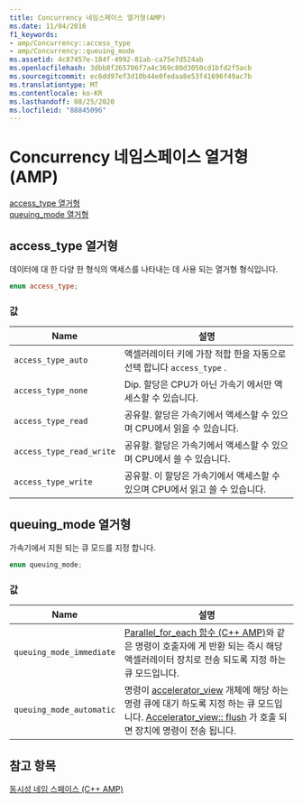 ```yaml
---
title: Concurrency 네임스페이스 열거형(AMP)
ms.date: 11/04/2016
f1_keywords:
- amp/Concurrency::access_type
- amp/Concurrency::queuing_mode
ms.assetid: 4c87457e-184f-4992-81ab-ca75e7d524ab
ms.openlocfilehash: 3dbb8f265706f7a4c369c80d3050cd1bfd2f5acb
ms.sourcegitcommit: ec6dd97ef3d10b44e0fedaa8e53f41696f49ac7b
ms.translationtype: MT
ms.contentlocale: ko-KR
ms.lasthandoff: 08/25/2020
ms.locfileid: "88845096"
---
```

# <a name="concurrency-namespace-enums-amp"></a>Concurrency 네임스페이스 열거형(AMP)

[access_type 열거형](#access_type)\
[queuing_mode 열거형](#queuing_mode)

## <a name="access_type-enumeration"></a><a name="access_type"></a> access_type 열거형

데이터에 대 한 다양 한 형식의 액세스를 나타내는 데 사용 되는 열거형 형식입니다.

```cpp
enum access_type;
```

### <a name="values"></a>값

|Name|설명|
|----------|-----------------|
|`access_type_auto`|액셀러레이터 키에 가장 적합 한을 자동으로 선택 합니다 `access_type` .|
|`access_type_none`|Dip. 할당은 CPU가 아닌 가속기 에서만 액세스할 수 있습니다.|
|`access_type_read`|공유할. 할당은 가속기에서 액세스할 수 있으며 CPU에서 읽을 수 있습니다.|
|`access_type_read_write`|공유할. 할당은 가속기에서 액세스할 수 있으며 CPU에서 쓸 수 있습니다.|
|`access_type_write`|공유할. 이 할당은 가속기에서 액세스할 수 있으며 CPU에서 읽고 쓸 수 있습니다.|

## <a name="queuing_mode-enumeration"></a><a name="queuing_mode"></a> queuing_mode 열거형

가속기에서 지원 되는 큐 모드를 지정 합니다.

```cpp
enum queuing_mode;
```

### <a name="values"></a>값

|Name|설명|
|----------|-----------------|
|`queuing_mode_immediate`|[Parallel_for_each 함수 (C++ AMP)](concurrency-namespace-functions-amp.md#parallel_for_each)와 같은 명령이 호출자에 게 반환 되는 즉시 해당 액셀러레이터 장치로 전송 되도록 지정 하는 큐 모드입니다.|
|`queuing_mode_automatic`|명령이 [accelerator_view](accelerator-view-class.md) 개체에 해당 하는 명령 큐에 대기 하도록 지정 하는 큐 모드입니다. [Accelerator_view:: flush](accelerator-view-class.md#flush) 가 호출 되 면 장치에 명령이 전송 됩니다.|

## <a name="see-also"></a>참고 항목

[동시성 네임 스페이스 (C++ AMP)](concurrency-namespace-cpp-amp.md)
